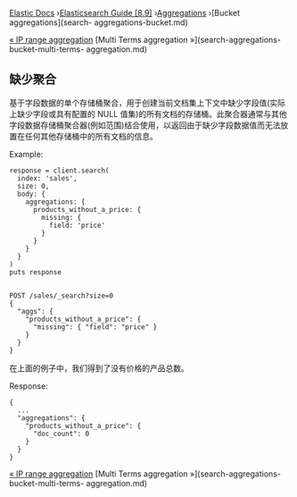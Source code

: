 

[Elastic Docs](/guide/) ›[Elasticsearch Guide [8.9]](index.md)
›[Aggregations](search-aggregations.md) ›[Bucket aggregations](search-
aggregations-bucket.md)

[« IP range aggregation](search-aggregations-bucket-iprange-aggregation.md)
[Multi Terms aggregation »](search-aggregations-bucket-multi-terms-
aggregation.md)

## 缺少聚合

基于字段数据的单个存储桶聚合，用于创建当前文档集上下文中缺少字段值(实际上缺少字段或具有配置的 NULL 值集)的所有文档的存储桶。此聚合器通常与其他字段数据存储桶聚合器(例如范围)结合使用，以返回由于缺少字段数据值而无法放置在任何其他存储桶中的所有文档的信息。

Example:

    
    
    response = client.search(
      index: 'sales',
      size: 0,
      body: {
        aggregations: {
          products_without_a_price: {
            missing: {
              field: 'price'
            }
          }
        }
      }
    )
    puts response
    
    
    POST /sales/_search?size=0
    {
      "aggs": {
        "products_without_a_price": {
          "missing": { "field": "price" }
        }
      }
    }

在上面的例子中，我们得到了没有价格的产品总数。

Response:

    
    
    {
      ...
      "aggregations": {
        "products_without_a_price": {
          "doc_count": 0
        }
      }
    }

[« IP range aggregation](search-aggregations-bucket-iprange-aggregation.md)
[Multi Terms aggregation »](search-aggregations-bucket-multi-terms-
aggregation.md)
